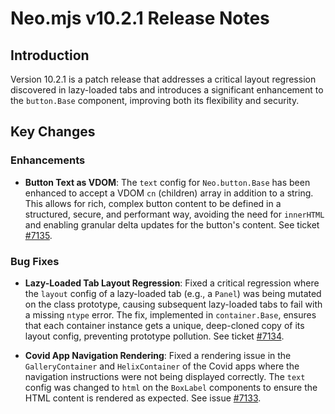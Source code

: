 # Neo.mjs v10.2.1 Release Notes

## Introduction

Version 10.2.1 is a patch release that addresses a critical layout regression discovered in lazy-loaded tabs and introduces a significant enhancement to the `button.Base` component, improving both its flexibility and security.

## Key Changes

### Enhancements

- **Button Text as VDOM**: The `text` config for `Neo.button.Base` has been enhanced to accept a VDOM `cn` (children) array in addition to a string. This allows for rich, complex button content to be defined in a structured, secure, and performant way, avoiding the need for `innerHTML` and enabling granular delta updates for the button's content. See ticket [#7135](https://github.com/neomjs/neo/issues/7135).

### Bug Fixes

- **Lazy-Loaded Tab Layout Regression**: Fixed a critical regression where the `layout` config of a lazy-loaded tab (e.g., a `Panel`) was being mutated on the class prototype, causing subsequent lazy-loaded tabs to fail with a missing `ntype` error. The fix, implemented in `container.Base`, ensures that each container instance gets a unique, deep-cloned copy of its layout config, preventing prototype pollution. See ticket [#7134](https://github.com/neomjs/neo/issues/7134).

- **Covid App Navigation Rendering**: Fixed a rendering issue in the `GalleryContainer` and `HelixContainer` of the Covid apps where the navigation instructions were not being displayed correctly. The `text` config was changed to `html` on the `BoxLabel` components to ensure the HTML content is rendered as expected. See issue [#7133](https://github.com/neomjs/neo/issues/7133).
